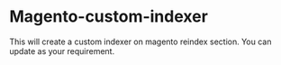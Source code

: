 Magento-custom-indexer
======================

This will create a custom indexer on magento reindex section. You can update as your requirement.